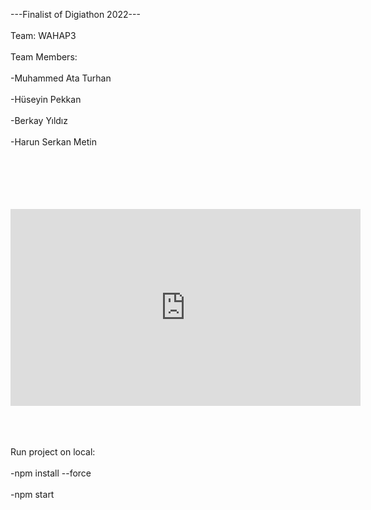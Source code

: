 ---Finalist of Digiathon 2022---
 <br></br>
Team: WAHAP3
 <br></br>
Team Members:  <br></br>
-Muhammed Ata Turhan <br></br>
-Hüseyin Pekkan  <br></br>
-Berkay Yıldız <br></br>
-Harun Serkan Metin <br></br>
 <br></br>
  <br></br>
<iframe width="560" height="315" src="https://www.youtube.com/embed/YEcG7dMGT90" title="YouTube video player" frameborder="0" allow="accelerometer; autoplay; clipboard-write; encrypted-media; gyroscope; picture-in-picture" allowfullscreen></iframe>  <br></br>  <br></br>


Run project on local:  <br></br>
-npm install --force  <br></br>
-npm start  <br></br>

